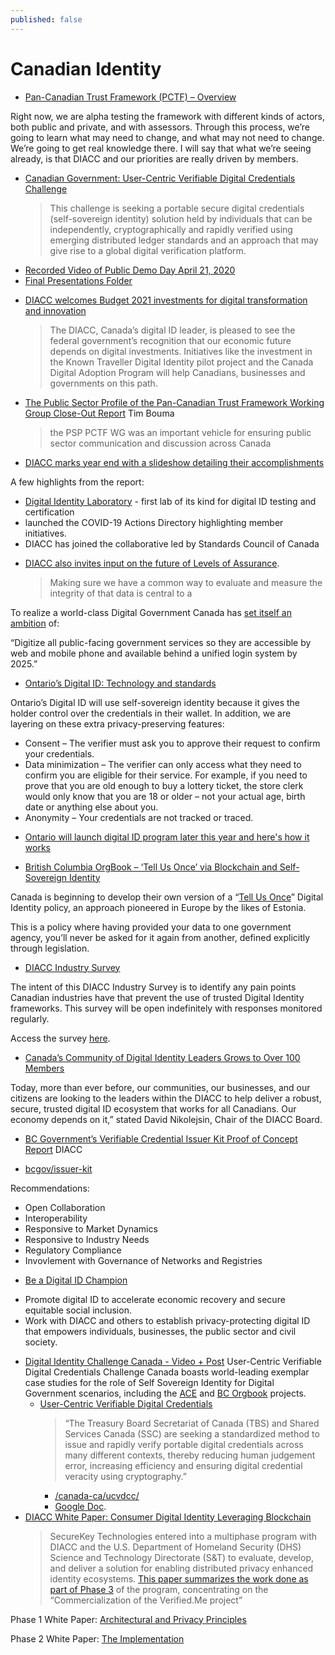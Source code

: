 ```yaml
---
published: false
---
```


# Canadian Identity

* [Pan-Canadian Trust Framework (PCTF) – Overview](https://northernblock.io/pan-canadian-trust-framework/)

Right now, we are alpha testing the framework with different kinds of actors, both public and private, and with assessors. Through this process, we’re going to learn what may need to change, and what may not need to change. We’re going to get real knowledge there. I will say that what we’re seeing already, is that DIACC and our priorities are really driven by members.

* [Canadian Government: User-Centric Verifiable Digital Credentials Challenge](https://github.com/canada-ca/ucvdcc)
  > This challenge is seeking a portable secure digital credentials (self-sovereign identity) solution held by individuals that can be independently, cryptographically and rapidly verified using emerging distributed ledger standards and an approach that may give rise to a global digital verification platform.

- [Recorded Video of Public Demo Day April 21, 2020](https://youtu.be/644kUC9Uw-g)
- [Final Presentations Folder](https://github.com/canada-ca/ucvdcc/blob/master/final)

* [DIACC welcomes Budget 2021 investments for digital transformation and innovation](https://diacc.ca/2021/04/19/diacc-welcomes-budget-2021-investments-for-digital-transformation-and-innovation/)
  > The DIACC, Canada’s digital ID leader, is pleased to see the federal government’s recognition that our economic future depends on digital investments. Initiatives like the investment in the Known Traveller Digital Identity pilot project and the Canada Digital Adoption Program will help Canadians, businesses and governments on this path.

* [The Public Sector Profile of the Pan-Canadian Trust Framework Working Group Close-Out Report](https://trbouma.medium.com/public-sector-profile-of-the-pan-canadian-trust-framework-version-1-2-and-next-steps-86ae7a96d6c7) Tim Bouma
  > the PSP PCTF WG was an important vehicle for ensuring public sector communication and discussion across Canada
* [DIACC marks year end with a slideshow detailing their accomplishments](https://diacc.ca/2020/12/09/diacc-year-end-achievements-and-milestones-2020/)

A few highlights from the report:

- [Digital Identity Laboratory](https://digidlab.ca/) - first lab of its kind for digital ID testing and certification
- launched the COVID-19 Actions Directory highlighting member initiatives.
- DIACC has joined the collaborative led by Standards Council of Canada

* [DIACC also invites input on the future of Levels of Assurance](https://diacc.ca/2020/12/09/help-define-and-design-the-future-of-canadas-levels-of-assurance-with-diacc/).
  > Making sure we have a common way to evaluate and measure the integrity of that data is central to a 

To realize a world-class Digital Government Canada has [set itself an ambition](https://digital.canada.ca/roadmap-2025/) of:

“Digitize all public-facing government services so they are accessible by web and mobile phone and available behind a unified login system by 2025.”
* [Ontario’s Digital ID: Technology and standards](https://www.ontario.ca/page/ontarios-digital-id-technology-and-standards)

Ontario’s Digital ID will use self-sovereign identity because it gives the holder control over the credentials in their wallet. In addition, we are layering on these extra privacy-preserving features:

- Consent – The verifier must ask you to approve their request to confirm your credentials.
- Data minimization – The verifier can only access what they need to confirm you are eligible for their service. For example, if you need to prove that you are old enough to buy a lottery ticket, the store clerk would only know that you are 18 or older – not your actual age, birth date or anything else about you.
- Anonymity – Your credentials are not tracked or traced.

* [Ontario will launch digital ID program later this year and here's how it works](https://www.cp24.com/ontario-will-launch-digital-id-program-later-this-year-and-here-s-how-it-works-1.5578066)

* [British Columbia OrgBook – ‘Tell Us Once’ via Blockchain and Self-Sovereign Identity](https://digitalcanada.io/bc-orgbook-tell-us-once/)

Canada is beginning to develop their own version of a “[Tell Us Once](https://digitalcanada.io/tell-us-once-legislation/)” Digital Identity policy, an approach pioneered in Europe by the likes of Estonia.

This is a policy where having provided your data to one government agency, you’ll never be asked for it again from another, defined explicitly through legislation.
* [DIACC Industry Survey](https://diacc.ca/2021/10/25/diacc-industry-survey/)

The intent of this DIACC Industry Survey is to identify any pain points Canadian industries have that prevent the use of trusted Digital Identity frameworks. This survey will be open indefinitely with responses monitored regularly.

Access the survey [here](https://www.surveymonkey.com/r/QLRV885).
* [Canada’s Community of Digital Identity Leaders Grows to Over 100 Members](https://diacc.ca/2021/05/31/canadas-community-of-digital-identity-leaders-grows-to-over-100-members/)

Today, more than ever before, our communities, our businesses, and our citizens are looking to the leaders within the DIACC to help deliver a robust, secure, trusted digital ID ecosystem that works for all Canadians. Our economy depends on it,” stated David Nikolejsin, Chair of the DIACC Board.
* [BC Government’s Verifiable Credential Issuer Kit Proof of Concept Report](https://diacc.ca/2021/10/20/bc-governments-verifiable-credential-issuer-kit-proof-of-concept-report/) DIACC

* [bcgov/issuer-kit](https://github.com/bcgov/issuer-kit)

Recommendations:

- Open Collaboration
- Interoperability
- Responsive to Market Dynamics
- Responsive to Industry Needs
- Regulatory Compliance
- Invovlement with Governance of Networks and Registries
* [Be a Digital ID Champion](https://diacc.ca/champion/)

- Promote digital ID to accelerate economic recovery and secure equitable social inclusion.
- Work with DIACC and others to establish privacy-protecting digital ID that empowers individuals, businesses, the public sector and civil society.
* [Digital Identity Challenge Canada - Video + Post](https://digitalcanada.io/canada-ssi-for-digital-government/) User-Centric Verifiable Digital Credentials Challenge
Canada boasts world-leading exemplar case studies for the role of Self Sovereign Identity for Digital Government scenarios, including the [ACE](https://digitalcanada.io/ace-ssi/) and [BC Orgbook](https://digitalcanada.io/bc-orgbook-tell-us-once/) projects.
  * [User-Centric Verifiable Digital Credentials](https://www.ic.gc.ca/eic/site/101.nsf/eng/00068.html)
    > “The Treasury Board Secretariat of Canada (TBS) and Shared Services Canada (SSC) are seeking a standardized method to issue and rapidly verify portable digital credentials across many different contexts, thereby reducing human judgement error, increasing efficiency and ensuring digital credential veracity using cryptography.”
    * [/canada-ca/ucvdcc/](https://github.com/canada-ca/ucvdcc/) 
    * [Google Doc](https://docs.google.com/presentation/d/1rC4Lhh0ixaig4OP3cbv2q7SkL_rFrLe489PUEUIDjDQ/edit#slide=id.p).
* [DIACC White Paper: Consumer Digital Identity Leveraging Blockchain](https://diacc.ca/2021/03/18/diacc-white-paper-consumer-digital-identity-leveraging-blockchain/)
  > SecureKey Technologies entered into a multiphase program with DIACC and the U.S. Department of Homeland Security (DHS) Science and Technology Directorate (S&T) to evaluate, develop, and deliver a solution for enabling distributed privacy enhanced identity ecosystems. [This paper summarizes the work done as part of Phase 3](https://diacc.ca/wp-content/uploads/2020/03/DIACC-White-Paper_Consumer-Digital-Identity-Leveraging-Blockchain_Final.pdf) of the program, concentrating on the “Commercialization of the Verified.Me project”

Phase 1 White Paper: [Architectural and Privacy Principles](https://diacc.ca/wp-content/uploads/2017/02/Consumer-Digital-Identity-Companion-Paper.pdf)

Phase 2 White Paper: [The Implementation](https://diacc.ca/wp-content/uploads/2019/03/DIACC_SecureKey_Phase2_White-Paper.pdf)
